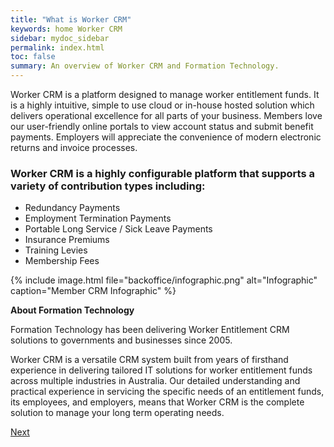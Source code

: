```yaml
---
title: "What is Worker CRM"
keywords: home Worker CRM
sidebar: mydoc_sidebar
permalink: index.html
toc: false
summary: An overview of Worker CRM and Formation Technology.
---
```


Worker CRM is a platform designed to manage worker entitlement funds. It is a highly intuitive, simple to use cloud or in-house hosted solution which delivers operational excellence for all parts of your business. Members love our user-friendly online portals to view account status and submit benefit payments. Employers will appreciate the convenience of modern electronic returns and invoice processes.

### Worker CRM is a highly configurable platform that supports a variety of contribution types including:

 - Redundancy Payments
 - Employment Termination Payments
 - Portable Long Service / Sick Leave Payments
 - Insurance Premiums
 - Training Levies 
 - Membership Fees

{% include image.html file="backoffice/infographic.png" alt="Infographic" caption="Member CRM  Infographic" %}

**About Formation Technology**

Formation Technology has been delivering Worker Entitlement CRM solutions to governments and businesses since 2005. 

Worker CRM is a versatile CRM system built from years of firsthand experience in delivering tailored IT solutions for worker entitlement funds across multiple industries in Australia. 
Our detailed understanding and practical experience in servicing the specific needs of an entitlement funds, its employees, and employers, means that Worker CRM is the complete solution to manage your long term operating needs.

<a class="btn btn-primary btn-lg pull-right" href="mydoc_dashboard_and_menu_overview.html" role="button">Next</a>
